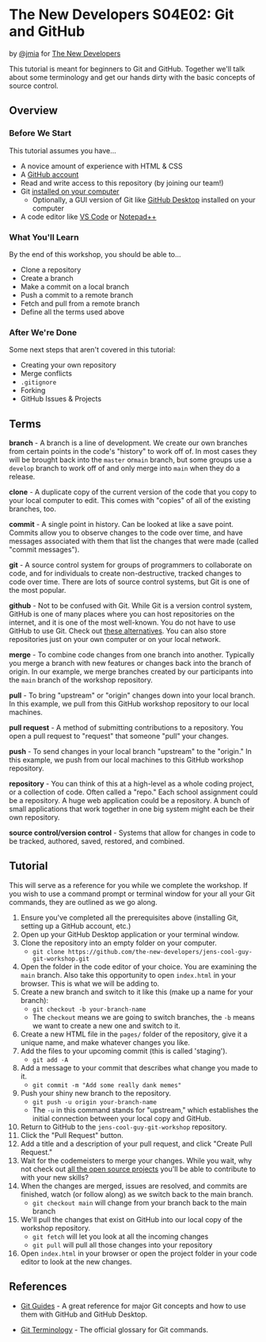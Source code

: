 # The New Developers S04E02: Git and GitHub

by [@jmia](https://github.com/jmia) for [The New Developers](https://thenewdevelopers.com)

This tutorial is meant for beginners to Git and GitHub. Together we'll talk about some terminology and get our hands dirty with the basic concepts of source control.

## Overview

### Before We Start

This tutorial assumes you have... 

- A novice amount of experience with HTML & CSS
- A [GitHub account](https://github.com/join)
- Read and write access to this repository (by joining our team!)
- Git [installed on your computer](https://github.com/git-guides/install-git)
  - Optionally, a GUI version of Git like [GitHub Desktop](https://github.com/git-guides/install-git#install-git-using-github-desktop) installed on your computer
- A code editor like [VS Code](https://code.visualstudio.com/) or [Notepad++](https://notepad-plus-plus.org/downloads/)

### What You'll Learn

By the end of this workshop, you should be able to...

- Clone a repository
- Create a branch
- Make a commit on a local branch
- Push a commit to a remote branch
- Fetch and pull from a remote branch
- Define all the terms used above

### After We're Done

Some next steps that aren't covered in this tutorial:

- Creating your own repository
- Merge conflicts
- `.gitignore`
- Forking
- GitHub Issues & Projects

## Terms

**branch** - A branch is a line of development. We create our own branches from certain points in the code's "history" to work off of. In most cases they will be brought back into the `master` or`main` branch, but some groups use a `develop` branch to work off of and only merge into `main` when they do a release.

**clone** - A duplicate copy of the current version of the code that you copy to your local computer to edit. This comes with "copies" of all of the existing branches, too.

**commit** - A single point in history. Can be looked at like a save point. Commits allow you to observe changes to the code over time, and have messages associated with them that list the changes that were made (called "commit messages").

**git** - A source control system for groups of programmers to collaborate on code, and for individuals to create non-destructive, tracked changes to code over time. There are lots of source control systems, but Git is one of the most popular.

**github** - Not to be confused with Git. While Git is a version control system, GitHub is one of many places where you can host repositories on the internet, and it is one of the most well-known. You do not have to use GitHub to use Git. Check out [these alternatives](https://opensource.com/article/18/8/github-alternatives). You can also store repositories just on your own computer or on your local network.

**merge** - To combine code changes from one branch into another. Typically you merge a branch with new features or changes back into the branch of origin. In our example, we merge branches created by our participants into the `main` branch of the workshop repository.

**pull** - To bring "upstream" or "origin" changes down into your local branch. In this example, we pull from this GitHub workshop repository to our local machines.

**pull request** - A method of submitting contributions to a repository. You open a pull request to "request" that someone "pull" your changes.

**push** - To send changes in your local branch "upstream" to the "origin." In this example, we push from our local machines to this GitHub workshop repository.

**repository** - You can think of this at a high-level as a whole coding project, or a collection of code. Often called a "repo." Each school assignment could be a repository. A huge web application could be a repository. A bunch of small applications that work together in one big system might each be their own repository.

**source control/version control** - Systems that allow for changes in code to be tracked, authored, saved, restored, and combined. 

## Tutorial

This will serve as a reference for you while we complete the workshop. If you wish to use a command prompt or terminal window for your all your Git commands, they are outlined as we go along.

1. Ensure you've completed all the prerequisites above (installing Git, setting up a GitHub account, etc.)
2. Open up your GitHub Desktop application or your terminal window.
3. Clone the repository into an empty folder on your computer.
   - `git clone https://github.com/the-new-developers/jens-cool-guy-git-workshop.git`
4. Open the folder in the code editor of your choice. You are examining the `main` branch. Also take this opportunity to open `index.html` in your browser. This is what we will be adding to.
5. Create a new branch and switch to it like this (make up a name for your branch):
   - `git checkout -b your-branch-name`
   - The `checkout` means we are going to switch branches, the `-b` means we want to create a new one and switch to it.
6. Create a new HTML file in the `pages/` folder of the repository, give it a unique name, and make whatever changes you like.
7. Add the files to your upcoming commit (this is called 'staging').
   - `git add -A`
8. Add a message to your commit that describes what change you made to it.
   - `git commit -m "Add some really dank memes"`
9. Push your shiny new branch to the repository.
    - `git push -u origin your-branch-name`
    - The `-u` in this command stands for "upstream," which establishes the initial connection between your local copy and GitHub.
10. Return to GitHub to the `jens-cool-guy-git-workshop` repository.
11. Click the "Pull Request" button.
12. Add a title and a description of your pull request, and click "Create Pull Request."
13. Wait for the codemeisters to merge your changes. While you wait, why not check out [all the open source projects](https://github.com/explore) you'll be able to contribute to with your new skills?
14. When the changes are merged, issues are resolved, and commits are finished, watch (or follow along) as we switch back to the main branch.
    - `git checkout main` will change from your branch back to the main branch
15. We'll pull the changes that exist on GitHub into our local copy of the workshop repository.
    - `git fetch` will let you look at all the incoming changes
    - `git pull` will pull all those changes into your repository
16. Open `index.html` in your browser or open the project folder in your code editor to look at the new changes.

## References

- [Git Guides](https://github.com/git-guides/) - A great reference for major Git concepts and how to use them with GitHub and GitHub Desktop.

- [Git Terminology](https://git-scm.com/docs/gitglossary) - The official glossary for Git commands.
